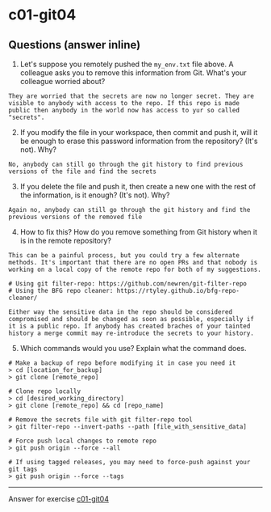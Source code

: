 # c01-git04

## Questions (answer inline)

1. Let's suppose you remotely pushed the `my_env.txt` file above. A colleague asks you to remove this information from Git. What's your colleague worried about?
```
They are worried that the secrets are now no longer secret. They are visible to anybody with access to the repo. If this repo is made public then anybody in the world now has access to yur so called "secrets".
```
2. If you modify the file in your workspace, then commit and push it, will it be enough to erase this password information from the repository? (It's not). Why?
```
No, anybody can still go through the git history to find previous versions of the file and find the secrets

```

3. If you delete the file and push it, then create a new one with the rest of the information, is it enough? (It's not). Why?
```
Again no, anybody can still go through the git history and find the previous versions of the removed file

```

4. How to fix this? How do you remove something from Git history when it is in the remote repository?
```
This can be a painful process, but you could try a few alternate methods. It's important that there are no open PRs and that nobody is working on a local copy of the remote repo for both of my suggestions.

# Using git filter-repo: https://github.com/newren/git-filter-repo
# Using the BFG repo cleaner: https://rtyley.github.io/bfg-repo-cleaner/

Either way the sensitive data in the repo should be considered compromised and should be changed as soon as possible, especially if it is a public repo. If anybody has created braches of your tainted history a merge commit may re-introduce the secrets to your history.

```

5. Which commands would you use? Explain what the command does.

```
# Make a backup of repo before modifying it in case you need it
> cd [location_for_backup]
> git clone [remote_repo]

# Clone repo locally
> cd [desired_working_directory]
> git clone [remote_repo] && cd [repo_name]

# Remove the secrets file with git filter-repo tool
> git filter-repo --invert-paths --path [file_with_sensitive_data]

# Force push local changes to remote repo
> git push origin --force --all

# If using tagged releases, you may need to force-push against your git tags
> git push origin --force --tags

```
   
***
Answer for exercise [c01-git04](https://github.com/devopsacademyau/academy/blob/23cc1dfa31e85651e3cdc1b0ef38da21518841ba/classes/01class/exercises/c01-git04/README.md)